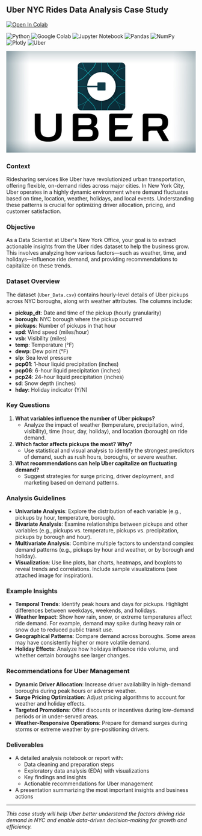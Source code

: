 ## Uber NYC Rides Data Analysis Case Study

[![Open In Colab](https://colab.research.google.com/assets/colab-badge.svg)](https://colab.research.google.com/github/gsaini/ai-playgrounds/blob/main/ai-case-studies/uber/uber_case_study.ipynb)

![Python](https://img.shields.io/badge/python-3670A0?style=for-the-badge&logo=python&logoColor=ffdd54)
![Google Colab](https://img.shields.io/badge/Google%20Colab-%23F9A825.svg?style=for-the-badge&logo=googlecolab&logoColor=white)
![Jupyter Notebook](https://img.shields.io/badge/jupyter-%23FA0F00.svg?style=for-the-badge&logo=jupyter&logoColor=white)
![Pandas](https://img.shields.io/badge/pandas-%23150458.svg?style=for-the-badge&logo=pandas&logoColor=white)
![NumPy](https://img.shields.io/badge/numpy-%23013243.svg?style=for-the-badge&logo=numpy&logoColor=white)
![Plotly](https://img.shields.io/badge/Plotly-%233F4F75.svg?style=for-the-badge&logo=plotly&logoColor=white)
![Uber](https://img.shields.io/badge/Uber-%23000000.svg?style=for-the-badge&logo=Uber&logoColor=white)

![](./assets/uber.png)

### Context
Ridesharing services like Uber have revolutionized urban transportation, offering flexible, on-demand rides across major cities. In New York City, Uber operates in a highly dynamic environment where demand fluctuates based on time, location, weather, holidays, and local events. Understanding these patterns is crucial for optimizing driver allocation, pricing, and customer satisfaction.

### Objective
As a Data Scientist at Uber's New York Office, your goal is to extract actionable insights from the Uber rides dataset to help the business grow. This involves analyzing how various factors—such as weather, time, and holidays—influence ride demand, and providing recommendations to capitalize on these trends.

### Dataset Overview
The dataset (`Uber_Data.csv`) contains hourly-level details of Uber pickups across NYC boroughs, along with weather attributes. The columns include:
- **pickup_dt**: Date and time of the pickup (hourly granularity)
- **borough**: NYC borough where the pickup occurred
- **pickups**: Number of pickups in that hour
- **spd**: Wind speed (miles/hour)
- **vsb**: Visibility (miles)
- **temp**: Temperature (°F)
- **dewp**: Dew point (°F)
- **slp**: Sea level pressure
- **pcp01**: 1-hour liquid precipitation (inches)
- **pcp06**: 6-hour liquid precipitation (inches)
- **pcp24**: 24-hour liquid precipitation (inches)
- **sd**: Snow depth (inches)
- **hday**: Holiday indicator (Y/N)

### Key Questions
1. **What variables influence the number of Uber pickups?**
   - Analyze the impact of weather (temperature, precipitation, wind, visibility), time (hour, day, holiday), and location (borough) on ride demand.
2. **Which factor affects pickups the most? Why?**
   - Use statistical and visual analysis to identify the strongest predictors of demand, such as rush hours, boroughs, or severe weather.
3. **What recommendations can help Uber capitalize on fluctuating demand?**
   - Suggest strategies for surge pricing, driver deployment, and marketing based on demand patterns.

### Analysis Guidelines
- **Univariate Analysis**: Explore the distribution of each variable (e.g., pickups by hour, temperature, borough).
- **Bivariate Analysis**: Examine relationships between pickups and other variables (e.g., pickups vs. temperature, pickups vs. precipitation, pickups by borough and hour).
- **Multivariate Analysis**: Combine multiple factors to understand complex demand patterns (e.g., pickups by hour and weather, or by borough and holiday).
- **Visualization**: Use line plots, bar charts, heatmaps, and boxplots to reveal trends and correlations. Include sample visualizations (see attached image for inspiration).

### Example Insights
- **Temporal Trends**: Identify peak hours and days for pickups. Highlight differences between weekdays, weekends, and holidays.
- **Weather Impact**: Show how rain, snow, or extreme temperatures affect ride demand. For example, demand may spike during heavy rain or snow due to reduced public transit use.
- **Geographical Patterns**: Compare demand across boroughs. Some areas may have consistently higher or more volatile demand.
- **Holiday Effects**: Analyze how holidays influence ride volume, and whether certain boroughs see larger changes.

### Recommendations for Uber Management
- **Dynamic Driver Allocation**: Increase driver availability in high-demand boroughs during peak hours or adverse weather.
- **Surge Pricing Optimization**: Adjust pricing algorithms to account for weather and holiday effects.
- **Targeted Promotions**: Offer discounts or incentives during low-demand periods or in under-served areas.
- **Weather-Responsive Operations**: Prepare for demand surges during storms or extreme weather by pre-positioning drivers.

### Deliverables
- A detailed analysis notebook or report with:
  - Data cleaning and preparation steps
  - Exploratory data analysis (EDA) with visualizations
  - Key findings and insights
  - Actionable recommendations for Uber management
- A presentation summarizing the most important insights and business actions

---

*This case study will help Uber better understand the factors driving ride demand in NYC and enable data-driven decision-making for growth and efficiency.*
